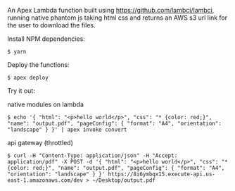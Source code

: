 An Apex Lambda function built using https://github.com/lambci/lambci, running native phantom js taking html css and returns an AWS s3 url link for the user to download the files.

Install NPM dependencies:

```
$ yarn
```

Deploy the functions:

```
$ apex deploy
```

Try it out:

native modules on lambda
```
$ echo '{ "html": "<p>hello world</p>", "css": "* {color: red;}", "name": "output.pdf", "pageConfig": { "format": "A4", "orientation": "landscape" } }' | apex invoke convert
```

api gateway (throttled)
```
$ curl -H "Content-Type: application/json" -H "Accept: application/pdf" -X POST -d '{ "html": "<p>hello world</p>", "css": "* {color: red;}", "name": "output.pdf", "pageConfig": { "format": "A4", "orientation": "landscape" } }' https://8i6ymbqx15.execute-api.us-east-1.amazonaws.com/dev > ~/Desktop/output.pdf
```
